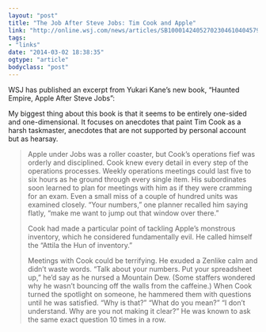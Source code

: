 ```yaml
---
layout: "post"
title: "The Job After Steve Jobs: Tim Cook and Apple"
link: "http://online.wsj.com/news/articles/SB10001424052702304610404579405420617578250?utm_source=loopinsight.com&utm_medium=referral&utm_campaign=Feed%3A+loopinsight%2FKqJb+(The+Loop)&utm_content=FeedBurner"
tags: 
- "links"
date: "2014-03-02 18:38:35"
ogtype: "article"
bodyclass: "post"
---
```


WSJ has published an excerpt from Yukari Kane’s new book, “Haunted Empire, Apple After Steve Jobs”:

My biggest thing about this book is that it seems to be entirely one-sided and one-dimensional. It focuses on anecdotes that paint Tim Cook as a harsh taskmaster, anecdotes that are not supported by personal account but as hearsay.

> Apple under Jobs was a roller coaster, but Cook’s operations fief was orderly and disciplined. Cook knew every detail in every step of the operations processes. Weekly operations meetings could last five to six hours as he ground through every single item. His subordinates soon learned to plan for meetings with him as if they were cramming for an exam. Even a small miss of a couple of hundred units was examined closely. “Your numbers,” one planner recalled him saying flatly, “make me want to jump out that window over there.”
> 
> Cook had made a particular point of tackling Apple’s monstrous inventory, which he considered fundamentally evil. He called himself the “Attila the Hun of inventory.”
> 
> Meetings with Cook could be terrifying. He exuded a Zenlike calm and didn’t waste words. “Talk about your numbers. Put your spreadsheet up,” he’d say as he nursed a Mountain Dew. (Some staffers wondered why he wasn’t bouncing off the walls from the caffeine.) When Cook turned the spotlight on someone, he hammered them with questions until he was satisfied. “Why is that?” “What do you mean?” “I don’t understand. Why are you not making it clear?” He was known to ask the same exact question 10 times in a row.